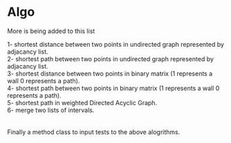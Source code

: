 # Algo
More is being added to this list

1- shortest distance between two points in undirected graph represented by adjacancy list.<br/>
2- shortest path between two points in undirected graph represented by adjacancy list.<br/>
3- shortest distance between two points in binary matrix (1 represents a wall 0 represents a path).<br/>
4- shortest path between two points in binary matrix (1 represents a wall 0 represents a path).<br/>
5- shortest path in weighted Directed Acyclic Graph.<br/>
6- merge two lists of intervals.<br/>
<br/>
<br/>
Finally a method class to input tests to the above alogrithms. 
